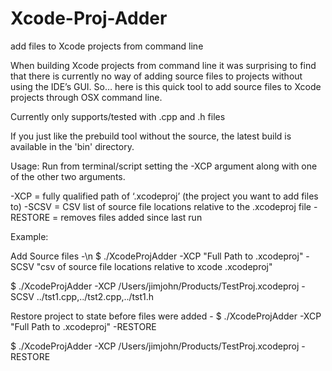 Xcode-Proj-Adder
================

add files to Xcode projects from command line

When building Xcode projects from command line it was surprising to find that there is currently no way of adding source files to projects without using the IDE’s GUI. So… here is this quick tool to add source files to Xcode projects through OSX command line.

Currently only supports/tested with .cpp and .h files

If you just like the prebuild tool without the source, the latest build is available in the 'bin' directory.

Usage:
Run from terminal/script setting the -XCP argument along with one of the other two arguments.

-XCP = fully qualified path of ‘.xcodeproj’ (the project you want to add files to) 
-SCSV = CSV list of source file locations relative to the .xcodeproj file
-RESTORE = removes files added since last run


Example:

Add Source files -\n
$ ./XcodeProjAdder -XCP "Full Path to .xcodeproj" -SCSV "csv of source file locations relative to xcode .xcodeproj"

$ ./XcodeProjAdder -XCP /Users/jimjohn/Products/TestProj.xcodeproj -SCSV ../tst1.cpp,../tst2.cpp,../tst1.h

Restore project to state before files were added -
$ ./XcodeProjAdder -XCP "Full Path to .xcodeproj" -RESTORE

$ ./XcodeProjAdder -XCP /Users/jimjohn/Products/TestProj.xcodeproj -RESTORE
